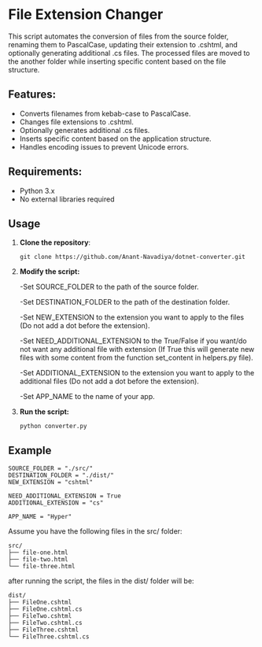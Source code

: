 # File Extension Changer

This script automates the conversion of files from the source folder, renaming them to PascalCase, updating their
extension to .cshtml, and optionally generating additional .cs files. The processed files are moved to the another folder
while inserting specific content based on the file structure.

## Features:

- Converts filenames from kebab-case to PascalCase.
- Changes file extensions to .cshtml.
- Optionally generates additional .cs files.
- Inserts specific content based on the application structure.
- Handles encoding issues to prevent Unicode errors.

## Requirements:

- Python 3.x
- No external libraries required

## Usage

1. **Clone the repository**:
   ```
   git clone https://github.com/Anant-Navadiya/dotnet-converter.git
   ```

2. **Modify the script:**

   -Set SOURCE_FOLDER to the path of the source folder.

   -Set DESTINATION_FOLDER to the path of the destination folder.

   -Set NEW_EXTENSION to the extension you want to apply to the files (Do not add a dot before the extension).

   -Set NEED_ADDITIONAL_EXTENSION to the True/False if you want/do not want any additional file with extension (If True
   this will generate new files with some content from the function set_content in helpers.py file).

   -Set ADDITIONAL_EXTENSION to the extension you want to apply to the additional files (Do not add a dot before the
   extension).

   -Set APP_NAME to the name of your app.

3. **Run the script:**
    ```
    python converter.py
    ```

## Example

```
SOURCE_FOLDER = "./src/"
DESTINATION_FOLDER = "./dist/"
NEW_EXTENSION = "cshtml"

NEED_ADDITIONAL_EXTENSION = True
ADDITIONAL_EXTENSION = "cs"

APP_NAME = "Hyper"
```

Assume you have the following files in the src/ folder:

```
src/
├── file-one.html
├── file-two.html
└── file-three.html
```

after running the script, the files in the dist/ folder will be:

```
dist/
├── FileOne.cshtml
├── FileOne.cshtml.cs
├── FileTwo.cshtml
├── FileTwo.cshtml.cs
├── FileThree.cshtml
└── FileThree.cshtml.cs
```